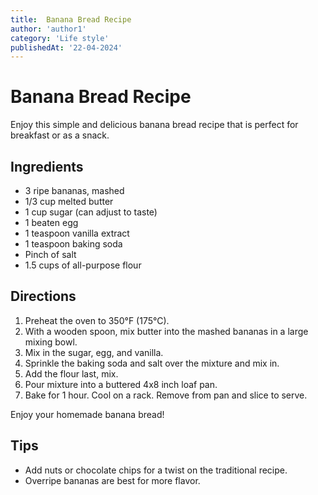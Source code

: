 ```yaml
---
title:  Banana Bread Recipe
author: 'author1'
category: 'Life style'
publishedAt: '22-04-2024'
---
```

# Banana Bread Recipe

Enjoy this simple and delicious banana bread recipe that is perfect for breakfast or as a snack.

## Ingredients

- 3 ripe bananas, mashed
- 1/3 cup melted butter
- 1 cup sugar (can adjust to taste)
- 1 beaten egg
- 1 teaspoon vanilla extract
- 1 teaspoon baking soda
- Pinch of salt
- 1.5 cups of all-purpose flour

## Directions

1. Preheat the oven to 350°F (175°C).
2. With a wooden spoon, mix butter into the mashed bananas in a large mixing bowl.
3. Mix in the sugar, egg, and vanilla.
4. Sprinkle the baking soda and salt over the mixture and mix in.
5. Add the flour last, mix.
6. Pour mixture into a buttered 4x8 inch loaf pan.
7. Bake for 1 hour. Cool on a rack. Remove from pan and slice to serve.

Enjoy your homemade banana bread!

## Tips

- Add nuts or chocolate chips for a twist on the traditional recipe.
- Overripe bananas are best for more flavor.
